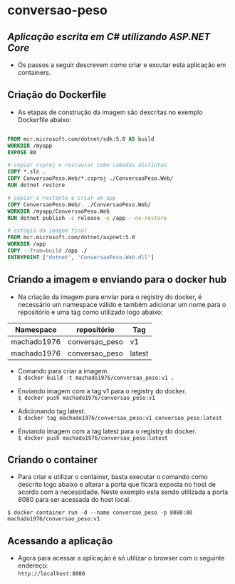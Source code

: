 # conversao-peso

## *Aplicação escrita em C# utilizando ASP.NET Core*
  - Os passos a seguir descrevem como criar e excutar esta aplicação em containers.

## Criação do Dockerfile
  - As etapas de construção da imagem são descritas no exemplo Dockerfile abaixo:

```Dockerfile

FROM mcr.microsoft.com/dotnet/sdk:5.0 AS build
WORKDIR /myapp
EXPOSE 80

# copiar csproj e restaurar como camadas distintas
COPY *.sln .
COPY ConversaoPeso.Web/*.csproj ./ConversaoPeso.Web/
RUN dotnet restore

# copiar o restante e criar um app
COPY ConversaoPeso.Web/. ./ConversaoPeso.Web/
WORKDIR /myapp/ConversaoPeso.Web
RUN dotnet publish -c release -o /app --no-restore

# estágio da imagem final
FROM mcr.microsoft.com/dotnet/aspnet:5.0
WORKDIR /app
COPY --from=build /app ./
ENTRYPOINT ["dotnet", "ConversaoPeso.Web.dll"]

```

## Criando a imagem e enviando para o docker hub
  - Na criação da imagem para enviar para o registry do docker, é necessário um namespace válido e também adicionar um nome para o repositório e uma tag como utilizado logo abaixo:

  | Namespace | repositório | Tag |
  |-----------|-------------|-----|
  |machado1976 | conversao_peso|v1|
  |machado1976 | conversao_peso|latest|  

- Comando para criar a imagem.   
   `$ docker build -t machado1976/conversao_peso:v1 .`

- Enviando imagem com a tag v1 para o registry do docker.   
   `$ docker push machado1976/conversao_peso:v1`

- Adicionando tag latest.     
   `$ docker tag machado1976/conversao_peso:v1 conversao_peso:latest`

- Enviando imagem com a tag latest para o registry do docker.     
   `$ docker push machado1976/conversao_peso:latest`

## Criando o container
- Para criar e utilizar o container, basta executar o comando como descrito logo abaixo e alterar a porta que ficará exposta no host de acordo com a necessidade. Neste exemplo esta sendo utilizada a porta 8080 para ser acessada do host local.      

 `$ docker container run -d --name conversao_peso -p 8080:80 machado1976/conversao_peso:v1`

 ## Acessando a aplicação
 - Agora para acessar a aplicação é só utilizar o browser com o seguinte endereço:      
   ` http://localhost:8080 `
